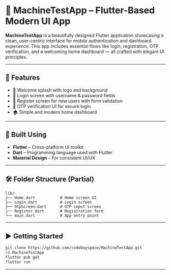 # 📲 MachineTestApp – Flutter-Based Modern UI App

**MachineTestApp** is a beautifully designed Flutter application showcasing a clean, user-centric interface for mobile authentication and dashboard experience. This app includes essential flows like login, registration, OTP verification, and a welcoming home dashboard — all crafted with elegant UI principles.

---

## 🚀 Features

- 👋 Welcome splash with logo and background
- 🔐 Login screen with username & password fields
- 📝 Register screen for new users with form validation
- 🔢 OTP verification UI for secure login
- 🏠 Simple and modern home dashboard

---

## 🔧 Built Using

- **Flutter** – Cross-platform UI toolkit
- **Dart** – Programming language used with Flutter
- **Material Design** – For consistent UI/UX

---

## 🛠 Folder Structure (Partial)

```
lib/
├── Home.dart           # Home screen UI
├── Login.dart          # Login screen
├── OtpScreen.dart      # OTP input screen
├── Register.dart       # Registration form
└── main.dart           # App entry point
```

---

## ▶️ Getting Started

```bash
git clone https://github.com/codeboyspace/MachineTestApp.git
cd MachineTestApp
flutter pub get
flutter run
```

---

